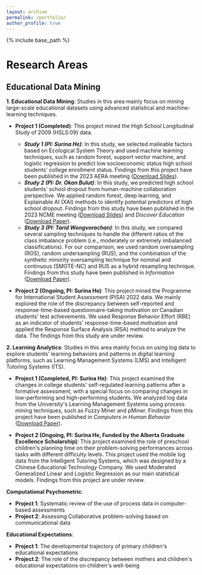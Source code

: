 ```yaml
---
layout: archive
permalink: /portfolio/
author_profile: true
---
```


{% include base_path %}

# Research Areas

## Educational Data Mining

**1. Educational Data Mining**: Studies in this area mainly focus on mining large-scale educational datasets using advanced statistical and machine-learning techniques.

* **Project 1 (Completed)**: This project mined the High School Longitudinal Study of 2009 (HSLS:09) data.
  - **_Study 1 (PI: Surina He)_**: In this study, we selected malleable factors based on Ecological System Theory and used machine learning techniques, such as random forest, support vector machine, and logistic regression to predict low socioeconomic status high school students' college enrollment status. Findings from this project have been published in the 2023 AERA meeting ([Download Slides](files/04_2023AERAHS.pdf)).
  - **_Study 2 (PI: Dr. Okan Bulut)_**: In this study, we predicted high school students' school dropout from human-machine collaboration perspective. We applied random forest, deep learning, and Explainable AI (XAI) methods to identify potential predictors of high school dropout. Findings from this study have been published in the 2023 NCME meeting ([Download Slides](files/08_2023NCMEHW.pdf)) and *Discover Education* ([Download Paper](files/Paper12DroupOut.pdf)).
  - **_Study 3 (PI: Tarid Wongvorachan)_**: In this study, we compared several sampling techniques to handle the different ratios of the
class imbalance problem (i.e., moderately or extremely imbalanced classifications). For our comparison, we used random oversampling
(ROS), random undersampling (RUS), and the combination of the synthetic minority oversampling technique for nominal and continuous (SMOTE-NC) and RUS as a hybrid resampling technique. Findings from this study have been published in *Information* ([Download Paper](files/Paper8Undersampling.pdf)).
  
* **Project 2 (Ongoing, PI: Surina He)**: This project mined the Programme for International Student Assessment (PISA) 2022 data. We mainly explored the role of the discrepancy between self-reported and response-time-based questionnaire-taking motivation on Canadian students' test achievements. We used Response Behavior Effort (RBE) as an indicator of students' response-time-based motivation and applied the Response Surface Analysis (RSA) method to analyze the data. The findings from this study are under review.

**2. Learning Analytics**: Studies in this area mainly focus on using log data to explore students' learning behaviors and patterns in digital learning platforms, such as Learning Management Systems (LMS) and Intelligent Tutoring Systems (ITS).

* **Project 1 (Completed, PI: Surina He)**: This project examined the changes in college students' self-regulated learning patterns after a formative assessment, with a special focus on comparing changes in low-performing and high-performing students. We analyzed log data from the University's Learning Management Systems using process mining techniques, such as Fuzzy Miner and pMiner. Findings from this project have been published in *Computers in Human Behavior* ([Download Paper](files/Paper9SelfRegulatedLearning.pdf)).
  
* **Project 2 (Ongoing, PI: Surina He, Funded by the Alberta Graduate Excellence Scholarship)**: This project examined the role of preschool children's planning time on their problem-solving performances across tasks with different difficulty levels. This project used the mobile log data from the Intelligent Tutoring Systems, which was designed by a Chinese Educational Technology Company. We used Moderated Generalized Linear and Logistic Regression as our main statistical models. Findings from this project are under review.  

**Computational Psychometric**:
* **Project 1**: Systematic review of the use of process data in computer-based assessments
* **Project 2**: Assessing Collaborative problem-solving based on communicational data


**Educational Expectations**:
* **Project 1**: The developmental trajectory of primary children's educational expectations
* **Project 2**: The role of the discrepancy between mothers and children's educational expectations on children's well-being
